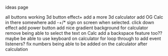 ideas page

all buttons working
3d button effect+
add a more 3d calculator
add OG Calc in there somewhere
add -+/* sign on screen when selected. 
click down effect
add power button
add nice gradient background for calculator
remove being able to select the text on Calc
add a backspace feature too?? maybe
be able to use keyboard on calculator
for loop through to add event listeners?
fix numbers being able to be added on the calculator after calculation


